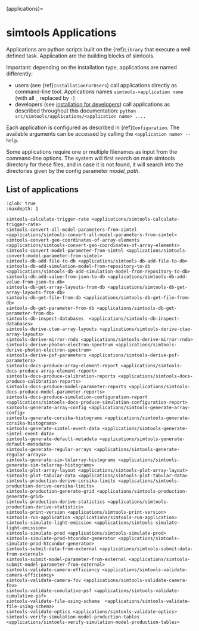 (applications)=

# simtools Applications

Applications are python scripts built on the {ref}`Library` that execute a well defined task.
Application are the building blocks of simtools.

Important: depending on the installation type, applications are named differently:

- users (see {ref}`InstallationForUsers`) call applications directly as command-line tool. Applications names `simtools-<application name` (with all `_` replaced by `-`)
- developers (see [installation for developers](../developer-guide/getting_started.md#devinstallationfordevelopers)) call applications as described throughout this documentation: `python src/simtools/applications/<application name> ....`

Each application is configured as described in {ref}`Configuration`.
The available arguments can be accessed by calling the `<application name> --help`.

Some applications require one or multiple filenames as input from the command-line options. The system will
first search on main simtools directory for these files, and in case it is not found, it will
search into the directories given by the config parameter *model_path*.

## List of applications

```{toctree}
:glob: true
:maxdepth: 1

simtools-calculate-trigger-rate <applications/simtools-calculate-trigger-rate>
simtools-convert-all-model-parameters-from-simtel <applications/simtools-convert-all-model-parameters-from-simtel>
simtools-convert-geo-coordinates-of-array-elements <applications/simtools-convert-geo-coordinates-of-array-elements>
simtools-convert-model-parameter-from-simtel <applications/simtools-convert-model-parameter-from-simtel>
simtools-db-add-file-to-db <applications/simtools-db-add-file-to-db>
simtools-db-add-simulation-model-from-repository-to-db <applications/simtools-db-add-simulation-model-from-repository-to-db>
simtools-db-add-value-from-json-to-db <applications/simtools-db-add-value-from-json-to-db>
simtools-db-get-array-layouts-from-db <applications/simtools-db-get-array-layouts-from-db>
simtools-db-get-file-from-db <applications/simtools-db-get-file-from-db>
simtools-db-get-parameter-from-db <applications/simtools-db-get-parameter-from-db>
simtools-db-inspect-databases  <applications/simtools-db-inspect-databases>
simtools-derive-ctao-array-layouts <applications/simtools-derive-ctao-array-layouts>
simtools-derive-mirror-rnda <applications/simtools-derive-mirror-rnda>
simtools-derive-photon-electron-spectrum <applications/simtools-derive-photon-electron-spectrum>
simtools-derive-psf-parameters <applications/simtools-derive-psf-parameters>
simtools-docs-produce-array-element-report <applications/simtools-docs-produce-array-element-report>
simtools-docs-produce-calibration-reports <applications/simtools-docs-produce-calibration-reports>
simtools-docs-produce-model-parameter-reports <applications/simtools-docs-produce-model-parameter-reports>
simtools-docs-produce-simulation-configuration-report <applications/simtools-docs-produce-simulation-configuration-report>
simtools-generate-array-config <applications/simtools-generate-array-config>
simtools-generate-corsika-histograms <applications/simtools-generate-corsika-histograms>
simtools-generate-simtel-event-data <applications/simtools-generate-simtel-event-data>
simtools-generate-default-metadata <applications/simtools-generate-default-metadata>
simtools-generate-regular-arrays <applications/simtools-generate-regular-arrays>
simtools-generate-sim-telarray-histograms <applications/simtools-generate-sim-telarray-histograms>
simtools-plot-array-layout <applications/simtools-plot-array-layout>
simtools-plot-tabular-data <applications/simtools-plot-tabular-data>
simtools-production-derive-corsika-limits <applications/simtools-production-derive-corsika-limits>
simtools-production-generate-grid <applications/simtools-production-generate-grid>
simtools-production-derive-statistics <applications/simtools-production-derive-statistics>
simtools-print-version <applications/simtools-print-version>
simtools-run-application <applications/simtools-run-application>
simtools-simulate-light-emission <applications/simtools-simulate-light-emission>
simtools-simulate-prod <applications/simtools-simulate-prod>
simtools-simulate-prod-htcondor-generator <applications/simtools-simulate-prod-htcondor-generator>
simtools-submit-data-from-external <applications/simtools-submit-data-from-external>
simtools-submit-model-parameter-from-external <applications/simtools-submit-model-parameter-from-external>
simtools-validate-camera-efficiency <applications/simtools-validate-camera-efficiency>
simtools-validate-camera-fov <applications/simtools-validate-camera-fov>
simtools-validate-cumulative-psf <applications/simtools-validate-cumulative-psf>
simtools-validate-file-using-schema  <applications/simtools-validate-file-using-schema>
simtools-validate-optics <applications/simtools-validate-optics>
simtools-verify-simulation-model-production-tables <applications/simtools-verify-simulation-model-production-tables>
